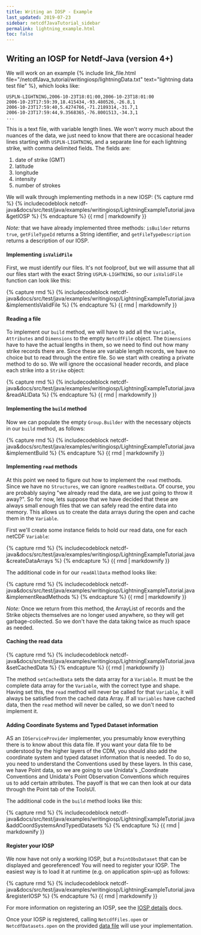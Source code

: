 ```yaml
---
title: Writing an IOSP - Example
last_updated: 2019-07-23
sidebar: netcdfJavaTutorial_sidebar
permalink: lightning_example.html
toc: false
---
```


## Writing an IOSP for Netdf-Java (version 4+)

We will work on an example {% include link_file.html file="/netcdfJava_tutorial/writingiosp/lightningData.txt" text="lightning data test file" %}, which looks like:

~~~
USPLN-LIGHTNING,2006-10-23T18:01:00,2006-10-23T18:01:00
2006-10-23T17:59:39,18.415434,-93.480526,-26.8,1
2006-10-23T17:59:40,5.4274766,-71.2189314,-31.7,1
2006-10-23T17:59:44,9.3568365,-76.8001513,-34.3,1
...
~~~

This is a text file, with variable length lines. We won't worry much about the nuances of the data, we just need to know that there are occasional header lines 
starting with `USPLN-LIGHTNING`, and a separate line for each lightning strike, with comma delimited fields. The fields are:

1. date of strike (GMT)
2. latitude
3. longitude
4. intensity
5. number of strokes

We will walk through implementing methods in a new IOSP: 
{% capture rmd %}
{% includecodeblock netcdf-java&docs/src/test/java/examples/writingiosp/LightningExampleTutorial.java&getIOSP %}
{% endcapture %}
{{ rmd | markdownify }}

*Note:* that we have already implemented three methods: `isBuilder` returns `true`, `getFileTypeId` returns a String identifier, 
and `getFileTypeDescription` returns a description of our IOSP. 

#### Implementing `isValidFile`

First, we must identify our files. It's not foolproof, but we will assume that all our files start with the exact String `USPLN-LIGHTNING`, 
so our `isValidFile` function can look like this:

{% capture rmd %}
{% includecodeblock netcdf-java&docs/src/test/java/examples/writingiosp/LightningExampleTutorial.java&implementIsValidFile %}
{% endcapture %}
{{ rmd | markdownify }}

#### Reading a file

To implement our `build` method, we will have to add all the `Variable`, `Attributes` and `Dimensions` to the empty `NetcdfFile` object. 
The `Dimensions` have to have the actual lengths in them, so we need to find out how many strike records there are. 
Since these are variable length records, we have no choice but to read through the entire file. So we start with creating a private method to do so. 
We will ignore the occasional header records, and place each strike into a `Strike` object:

{% capture rmd %}
{% includecodeblock netcdf-java&docs/src/test/java/examples/writingiosp/LightningExampleTutorial.java&readALlData %}
{% endcapture %}
{{ rmd | markdownify }}

#### Implementing the `build` method

Now we can populate the empty `Group.Builder` with the necessary objects in our `build` method, as follows:

{% capture rmd %}
{% includecodeblock netcdf-java&docs/src/test/java/examples/writingiosp/LightningExampleTutorial.java&implementBuild %}
{% endcapture %}
{{ rmd | markdownify }}

#### Implementing `read` methods

At this point we need to figure out how to implement the `read` methods. Since we have no `Structures`, we can ignore `readNestedData`. 
Of course, you are probably saying "we already read the data, are we just going to throw it away?". 
So for now, lets suppose that we have decided that these are always small enough files that we can safely read the entire data into memory. 
This allows us to create the data arrays during the open and cache them in the `Variable`.  
 
First we'll create some instance fields to hold our read data, one for each netCDF `Variable`:

{% capture rmd %}
{% includecodeblock netcdf-java&docs/src/test/java/examples/writingiosp/LightningExampleTutorial.java&createDataArrays %}
{% endcapture %}
{{ rmd | markdownify }}

The additional code in for our `readAllData` method looks like:

{% capture rmd %}
{% includecodeblock netcdf-java&docs/src/test/java/examples/writingiosp/LightningExampleTutorial.java&implementReadMethods %}
{% endcapture %}
{{ rmd | markdownify }}

*Note:* Once we return from this method, the ArrayList of records and the Strike objects themselves are no longer used anywhere, 
so they will get garbage-collected. So we don't have the data taking twice as much space as needed.

#### Caching the read data
{% capture rmd %}
{% includecodeblock netcdf-java&docs/src/test/java/examples/writingiosp/LightningExampleTutorial.java&setCachedData %}
{% endcapture %}
{{ rmd | markdownify }}
   
The method `setCachedData` sets the data array for a `Variable`. It must be the complete data array for the `Variable`, with the correct type and shape. 
Having set this, the `read` method will never be called for that `Variable`, it will always be satisfied from the cached data Array. 
If all `Variables` have cached data, then the `read` method will never be called, so we don't need to implement it.

#### Adding Coordinate Systems and Typed Dataset information

AS an `IOServiceProvider` implementer, you presumably know everything there is to know about this data file. 
If you want your data file to be understood by the higher layers of the CDM, you should also add the coordinate system and typed dataset information that is needed. 
To do so, you need to understand the Conventions used by these layers. In this case, we have Point data, so we are going to use Unidata's _Coordinate Conventions and 
Unidata's Point Observation Conventions which requires us to add certain attributes. The payoff is that we can then look at our data through the Point tab of the ToolsUI.

The additional code in the `build` method looks like this:

{% capture rmd %}
{% includecodeblock netcdf-java&docs/src/test/java/examples/writingiosp/LightningExampleTutorial.java&addCoordSystemsAndTypedDatasets %}
{% endcapture %}
{{ rmd | markdownify }}


#### Register your IOSP
We now have not only a working IOSP, but a `PointObsDataset` that can be displayed and georeferenced! You will need to register your IOSP. 
The easiest way is to load it at runtime (e.g. on application spin-up) as follows:

{% capture rmd %}
{% includecodeblock netcdf-java&docs/src/test/java/examples/writingiosp/LightningExampleTutorial.java&registerIOSP %}
{% endcapture %}
{{ rmd | markdownify }}

For more information on registering an IOSP, see the [IOSP details](#registering-an-iosp) docs.

Once your IOSP is registered, calling `NetcdfFiles.open` or `NetcdfDatasets.open` on the provided [data file](netcdfJava_tutorial/writingiosp/lightningData.txt) 
will use your implementation.